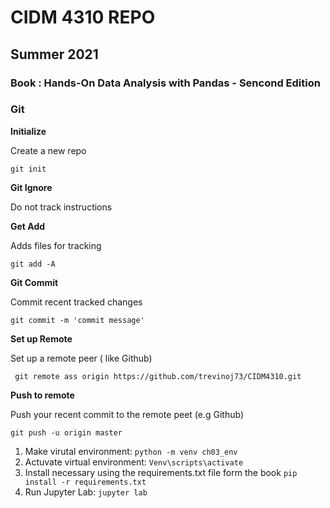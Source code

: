 # CIDM 4310 REPO

## Summer 2021

### Book : Hands-On Data Analysis with Pandas - Sencond Edition  

### Git

__Initialize__

Create a new repo

`git init`

__Git Ignore__


Do not track instructions 

__Get Add__

Adds files for tracking

`git add -A`

__Git Commit__

Commit recent tracked changes 

`git commit -m 'commit message'`

__Set up Remote__

Set up a remote peer ( like Github)

` git remote ass origin https://github.com/trevinoj73/CIDM4310.git`

__Push to remote__

Push your recent commit to the remote peet (e.g Github)

`git push -u origin master`


1. Make virutal environment: `python -m venv ch03_env`
2. Actuvate virtual environment: `Venv\scripts\activate`
3. Install necessary using the requirements.txt file form the book  `pip install -r requirements.txt`
4. Run Jupyter Lab: `jupyter lab`